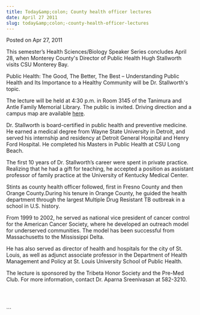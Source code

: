 ```yaml
---
title: Today&amp;colon; County health officer lectures
date: April 27 2011
slug: today&amp;colon;-county-health-officer-lectures
---
```


 
<span class="date">Posted on Apr 27, 2011 </span>

<p>This semester&#x2019;s Health Sciences/Biology Speaker Series concludes
April 28, when Monterey County&apos;s Director of Public Health Hugh
Stallworth visits CSU Monterey Bay.</p>
<p>Public Health: The Good, The Better, The Best
&#x2013;&#xA0;Understanding Public Health and Its Importance to a Healthy
Community will be Dr. Stallworth&apos;s topic.</p>
<p>The lecture will be held at 4:30 p.m. in Room 3145 of the
Tanimura and Antle Family Memorial Library. The public is invited.
Driving direction and a campus map are available <a href="https://csumb.edu/map" rel="nofollow">here</a>.</p>
<p>Dr. Stallworth is board-certified in public health and
preventive medicine. He earned a medical degree from Wayne State
University in Detroit, and served his internship and residency at
Detroit General Hospital and Henry Ford Hospital. He completed his
Masters in Public Health at CSU Long Beach.</p>
<p>The first 10 years of Dr. Stallworth&#x2019;s career were spent in
private practice. Realizing that he had a gift for teaching, he
accepted a position as assistant professor of family practice at
the University of Kentucky Medical Center.</p>
<p>Stints as county health officer followed, first in Fresno County
and then Orange County.During his tenure in Orange County, he
guided the health department through the largest Multiple Drug
Resistant TB outbreak in a school in U.S. history.</p>
<p>From 1999 to 2002, he served as national vice president of
cancer control for the American Cancer Society, where he developed
an outreach model for underserved communities. The model has been
successful from Massachusetts to the Mississippi Delta.</p>
<p>He has also served as director of health and hospitals for the
city of St. Louis, as well as adjunct associate professor in the
Department of Health Management and Policy at St. Louis University
School of Public Health.</p>
<p>The lecture is sponsored by the Tribeta Honor Society and the
Pre-Med Club. For more information, contact Dr. Aparna Sreenivasan
at 582-3210.<br>
<br>
&#xA0;&#xA0;</br></br></p>
```
